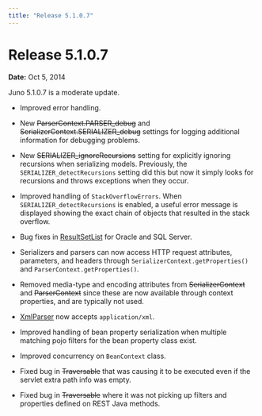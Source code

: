 ```yaml
---
title: "Release 5.1.0.7"
---
```


# Release 5.1.0.7

**Date:** Oct 5, 2014

Juno 5.1.0.7 is a moderate update.

- Improved error handling.

- New ~~ParserContext.PARSER_debug~~ and ~~SerializerContext.SERIALIZER_debug~~ settings for logging additional information for debugging problems.

- New ~~SERIALIZER_ignoreRecursions~~ setting for explicitly ignoring recursions when serializing models.
  Previously, the `SERIALIZER_detectRecursions` setting did this but now it simply looks for recursions and throws
  exceptions when they occur.

- Improved handling of `StackOverflowErrors`.
  When `SERIALIZER_detectRecursions` is enabled, a useful error message is displayed showing the exact chain of objects
  that resulted in the stack overflow.

- Bug fixes in <a href="/site/apidocs/org/apache/juneau/bean/ResultSetList.html" target="_blank">ResultSetList</a> for Oracle and SQL Server.

- Serializers and parsers can now access HTTP request attributes, parameters, and headers through `SerializerContext.getProperties()` and `ParserContext.getProperties()`.

- Removed media-type and encoding attributes from  ~~SerializerContext~~ and  ~~ParserContext~~ since these are now available through context properties, and are typically not used.

- <a href="/site/apidocs/org/apache/juneau/xml/XmlParser.html" target="_blank">XmlParser</a> now accepts `application/xml`.

- Improved handling of bean property serialization when multiple matching pojo filters for the bean property class exist.

- Improved concurrency on `BeanContext` class.

- Fixed bug in  ~~Traversable~~ that was causing it to be executed even if the servlet extra path info was empty.

- Fixed bug in  ~~Traversable~~ where it was not picking up filters and properties defined on REST Java methods.